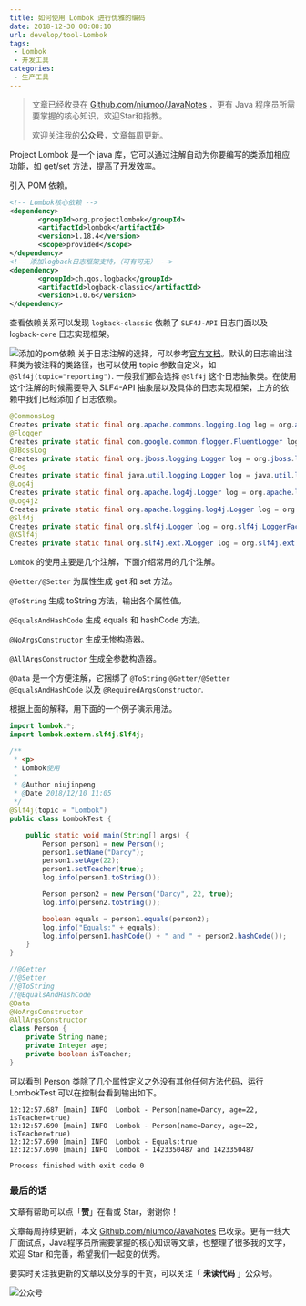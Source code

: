 ```yaml
---
title: 如何使用 Lombok 进行优雅的编码
date: 2018-12-30 00:08:10
url: develop/tool-Lombok
tags:
 - Lombok
 - 开发工具
categories:
 - 生产工具
---
```


> 文章已经收录在 [Github.com/niumoo/JavaNotes](https://github.com/niumoo/JavaNotes) ，更有 Java 程序员所需要掌握的核心知识，欢迎Star和指教。
>
> 欢迎关注我的[公众号](https://github.com/niumoo/JavaNotes#%E5%85%AC%E4%BC%97%E5%8F%B7)，文章每周更新。

Project Lombok 是一个 java 库，它可以通过注解自动为你要编写的类添加相应功能，如 get/set 方法，提高了开发效率。

引入 POM 依赖。

```xml
<!-- Lombok核心依赖 -->
<dependency>
       <groupId>org.projectlombok</groupId>
       <artifactId>lombok</artifactId>
       <version>1.18.4</version>
       <scope>provided</scope>
</dependency>
<!-- 添加logback日志框架支持，（可有可无） -->
<dependency>
       <groupId>ch.qos.logback</groupId>
       <artifactId>logback-classic</artifactId>
       <version>1.0.6</version>
</dependency>
```
<!-- more -->

查看依赖关系可以发现 `logback-classic` 依赖了 `SLF4J-API` 日志门面以及 l`ogback-core` 日志实现框架。

![添加的pom依赖](https://cdn.jsdelivr.net/gh/niumoo/cdn-assets/2019/1544414938730.png)
关于日志注解的选择，可以参考[官方文档](https://www.projectlombok.org/features/log)。默认的日志输出注释类为被注释的类路径，也可以使用 topic 参数自定义，如`@Slf4j(topic="reporting")`. 一般我们都会选择 `@Slf4j` 这个日志抽象类。在使用这个注解的时候需要导入 SLF4-API 抽象层以及具体的日志实现框架，上方的依赖中我们已经添加了日志依赖。

```java
@CommonsLog
Creates private static final org.apache.commons.logging.Log log = org.apache.commons.logging.LogFactory.getLog(LogExample.class);
@Flogger
Creates private static final com.google.common.flogger.FluentLogger log = com.google.common.flogger.FluentLogger.forEnclosingClass();
@JBossLog
Creates private static final org.jboss.logging.Logger log = org.jboss.logging.Logger.getLogger(LogExample.class);
@Log
Creates private static final java.util.logging.Logger log = java.util.logging.Logger.getLogger(LogExample.class.getName());
@Log4j
Creates private static final org.apache.log4j.Logger log = org.apache.log4j.Logger.getLogger(LogExample.class);
@Log4j2
Creates private static final org.apache.logging.log4j.Logger log = org.apache.logging.log4j.LogManager.getLogger(LogExample.class);
@Slf4j
Creates private static final org.slf4j.Logger log = org.slf4j.LoggerFactory.getLogger(LogExample.class);
@XSlf4j
Creates private static final org.slf4j.ext.XLogger log = org.slf4j.ext.XLoggerFactory.getXLogger(LogExample.class);
```
`Lombok` 的使用主要是几个注解，下面介绍常用的几个注解。

`@Getter/@Setter`   为属性生成 get 和 set 方法。

`@ToString` 生成 toString 方法，输出各个属性值。

`@EqualsAndHashCode` 生成 equals 和 hashCode 方法。

`@NoArgsConstructor` 生成无惨构造器。

`@AllArgsConstructor` 生成全参数构造器。

`@Data` 是一个方便注解，它捆绑了 `@ToString` `@Getter/@Setter`  `@EqualsAndHashCode` 以及 `@RequiredArgsConstructor`.

根据上面的解释，用下面的一个例子演示用法。

```java
import lombok.*;
import lombok.extern.slf4j.Slf4j;

/**
 * <p>
 * Lombok使用
 *
 * @Author niujinpeng
 * @Date 2018/12/10 11:05
 */
@Slf4j(topic = "Lombok")
public class LombokTest {

    public static void main(String[] args) {
        Person person1 = new Person();
        person1.setName("Darcy");
        person1.setAge(22);
        person1.setTeacher(true);
        log.info(person1.toString());

        Person person2 = new Person("Darcy", 22, true);
        log.info(person2.toString());

        boolean equals = person1.equals(person2);
        log.info("Equals:" + equals);
        log.info(person1.hashCode() + " and " + person2.hashCode());
    }
}

//@Getter
//@Setter
//@ToString
//@EqualsAndHashCode
@Data
@NoArgsConstructor
@AllArgsConstructor
class Person {
    private String name;
    private Integer age;
    private boolean isTeacher;
}
```

可以看到 Person 类除了几个属性定义之外没有其他任何方法代码，运行 LombokTest 可以在控制台看到输出如下。

```log
12:12:57.687 [main] INFO  Lombok - Person(name=Darcy, age=22, isTeacher=true)
12:12:57.690 [main] INFO  Lombok - Person(name=Darcy, age=22, isTeacher=true)
12:12:57.690 [main] INFO  Lombok - Equals:true
12:12:57.690 [main] INFO  Lombok - 1423350487 and 1423350487

Process finished with exit code 0
```

### 最后的话

文章有帮助可以点「**赞**」在看或 Star，谢谢你！

文章每周持续更新，本文 [Github.com/niumoo/JavaNotes](https://github.com/niumoo/JavaNotes) 已收录。更有一线大厂面试点，Java程序员所需要掌握的核心知识等文章，也整理了很多我的文字，欢迎 Star 和完善，希望我们一起变的优秀。

要实时关注我更新的文章以及分享的干货，可以关注「 **未读代码** 」公众号。

![公众号](https://camo.githubusercontent.com/a2cbbcea06fb6653b2e0dc25acff3bf0d525a218/68747470733a2f2f63646e2e6a7364656c6976722e6e65742f67682f6e69756d6f6f2f63646e2d6173736574732f776562696e666f2f77656978696e2d7075626c69632e6a7067)